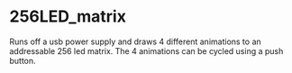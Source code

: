 # 256LED_matrix

Runs off a usb power supply and draws 4 different animations to an addressable 256 led matrix.  The 4 animations can be cycled using a push button.
